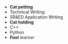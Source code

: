 * **Cat petting**
* Technical Writing
* SR&ED Application Writing
* **Cat holding**
* _C++_
* Python
* _**Fast** learner_